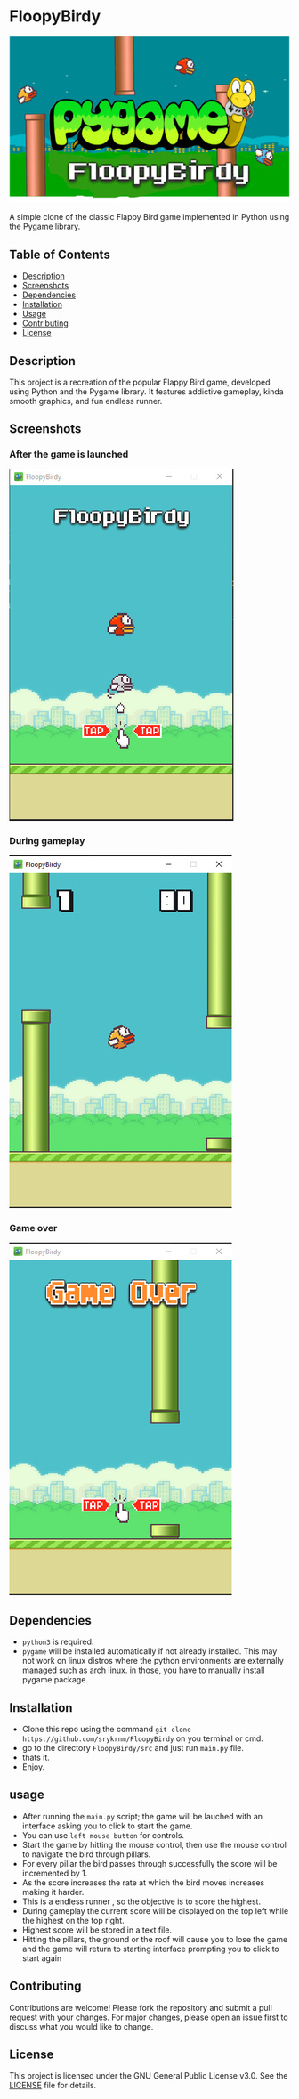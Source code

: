 # FloopyBirdy

![FloopyBirdy Screenshot](logo.png)

A simple clone of the classic Flappy Bird game implemented in Python using the Pygame library.

## Table of Contents

- [Description](#description)
- [Screenshots](#screenshots)
- [Dependencies](#dependencies) 
- [Installation](#installation)
- [Usage](#usage)
- [Contributing](#contributing)
- [License](#license)


## Description

This project is a recreation of the popular Flappy Bird game, developed using Python and the Pygame library. It features addictive gameplay, kinda smooth graphics, and fun endless runner.

## Screenshots

### After the game is launched
![Gameplay Screenshot](assets/screenshots/start.png)

### During gameplay
![Gameplay Screenshot](assets/screenshots/gameplay.png)

### Game over
![Gameplay Screenshot](assets/screenshots/gameover.png)

## Dependencies

- `python3` is required.
- `pygame` will be installed automatically if not already installed. This may not work on linux distros where the python environments are externally managed such as arch linux. in those, you have to manually install pygame package.

## Installation

- Clone this repo using the command `git clone https://github.com/srykrnm/FloopyBirdy` on you terminal or cmd.
- go to the directory `FloopyBirdy/src` and just run `main.py` file. 
- thats it.
- Enjoy.

## usage 

- After running the `main.py` script; the game will be lauched with an interface asking you to click to start the game.
- You can use `left mouse button` for controls.
- Start the game by hitting the mouse control, then use the mouse control to navigate the bird through pillars.
- For every pillar the bird passes through successfully the score will be incremented by 1.
- As the score increases the rate at which the bird moves increases making it harder.
- This is a endless runner , so the objective is to score the highest.
- During gameplay the current score will be displayed on the top left while the highest on the top right.
- Highest score will be stored in a text file.
- Hitting the pillars, the ground or the roof will cause you to lose the game and the game will return to starting interface prompting you to click to start again

## Contributing

Contributions are welcome! Please fork the repository and submit a pull request with your changes. For major changes, please open an issue first to discuss what you would like to change.

## License

This project is licensed under the GNU General Public License v3.0. See the [LICENSE](LICENSE) file for details.

